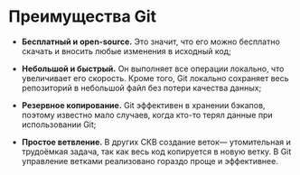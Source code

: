 # Преимущества Git

* **Бесплатный и open-source.** Это значит, что его можно бесплатно скачать и вносить любые изменения в исходный код;

* **Небольшой и быстрый.** Он выполняет все операции локально, что увеличивает его скорость. Кроме того, Git локально сохраняет весь репозиторий в небольшой файл без потери качества данных;

* **Резервное копирование.** Git эффективен в хранении бэкапов, поэтому известно мало случаев, когда кто-то терял данные при использовании Git;

* **Простое ветвление.** В других СКВ создание веток— утомительная и трудоёмкая задача, так как весь код копируется в новую ветку. В Git управление ветками реализовано гораздо проще и эффективнее.